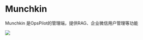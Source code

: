 
# Munchkin

Munchkin 是OpsPilot的管理端，提供RAG、企业微信用户管理等功能

<img src="https://wedoc.canway.net/imgs/img/嘉为蓝鲸.jpg" >

